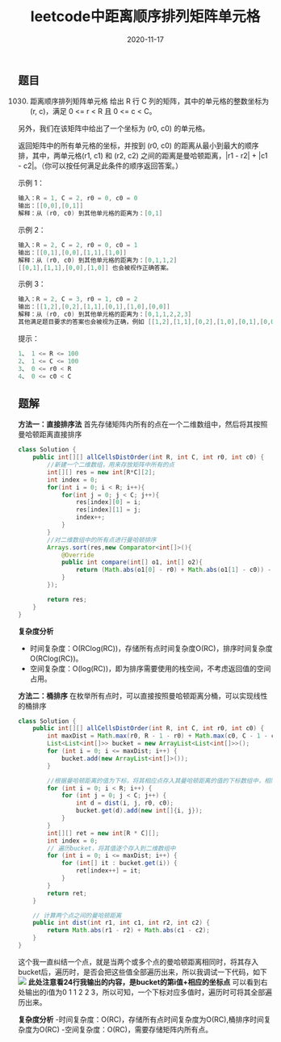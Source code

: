 ﻿---
layout: post
title: "leetcode中距离顺序排列矩阵单元格"
date: 2020-11-17
description: "leetcode刷题"
tag: LeetCode
---

## 题目
1030. 距离顺序排列矩阵单元格
给出 R 行 C 列的矩阵，其中的单元格的整数坐标为 (r, c)，满足 0 <= r < R 且 0 <= c < C。

另外，我们在该矩阵中给出了一个坐标为 (r0, c0) 的单元格。

返回矩阵中的所有单元格的坐标，并按到 (r0, c0) 的距离从最小到最大的顺序排，其中，两单元格(r1, c1) 和 (r2, c2) 之间的距离是曼哈顿距离，|r1 - r2| + |c1 - c2|。（你可以按任何满足此条件的顺序返回答案。）

 

示例 1：

```java
输入：R = 1, C = 2, r0 = 0, c0 = 0
输出：[[0,0],[0,1]]
解释：从 (r0, c0) 到其他单元格的距离为：[0,1]
```

示例 2：

```java
输入：R = 2, C = 2, r0 = 0, c0 = 1
输出：[[0,1],[0,0],[1,1],[1,0]]
解释：从 (r0, c0) 到其他单元格的距离为：[0,1,1,2]
[[0,1],[1,1],[0,0],[1,0]] 也会被视作正确答案。
```

示例 3：

```java
输入：R = 2, C = 3, r0 = 1, c0 = 2
输出：[[1,2],[0,2],[1,1],[0,1],[1,0],[0,0]]
解释：从 (r0, c0) 到其他单元格的距离为：[0,1,1,2,2,3]
其他满足题目要求的答案也会被视为正确，例如 [[1,2],[1,1],[0,2],[1,0],[0,1],[0,0]]。
```

 

提示：

```java
1、 1 <= R <= 100
2、 1 <= C <= 100
3、 0 <= r0 < R
4、 0 <= c0 < C
```

## 题解
**方法一：直接排序法**
首先存储矩阵内所有的点在一个二维数组中，然后将其按照曼哈顿距离直接排序

```java
class Solution {
    public int[][] allCellsDistOrder(int R, int C, int r0, int c0) {
        //新建一个二维数组，用来存放矩阵中所有的点
        int[][] res = new int[R*C][2];
        int index = 0;
        for(int i = 0; i < R; i++){
            for(int j = 0; j < C; j++){
                res[index][0] = i;
                res[index][1] = j;
                index++;
            }
        }
        //对二维数组中的所有点进行曼哈顿排序
        Arrays.sort(res,new Comparator<int[]>(){
            @Override
            public int compare(int[] o1, int[] o2){
                return (Math.abs(o1[0] - r0) + Math.abs(o1[1] - c0)) - (Math.abs(o2[0] - r0) + Math.abs(o2[1] - c0));
            }
        });

        return res;
    }
}
```

**复杂度分析**

 - 时间复杂度：O(RClog(RC))，存储所有点时间复杂度O(RC)，排序时间复杂度O(RClog(RC))。
 - 空间复杂度：O(log(RC))，即为排序需要使用的栈空间，不考虑返回值的空间占用。

**方法二：桶排序**
在枚举所有点时，可以直接按照曼哈顿距离分桶，可以实现线性的桶排序


```java
class Solution {
    public int[][] allCellsDistOrder(int R, int C, int r0, int c0) {
        int maxDist = Math.max(r0, R - 1 - r0) + Math.max(c0, C - 1 - c0);
        List<List<int[]>> bucket = new ArrayList<List<int[]>>();
        for (int i = 0; i <= maxDist; i++) {
            bucket.add(new ArrayList<int[]>());
        }

        //根据曼哈顿距离的值为下标，将其相应点存入其曼哈顿距离的值的下标数组中，相同下标情况下，存入多个值
        for (int i = 0; i < R; i++) {
            for (int j = 0; j < C; j++) {
                int d = dist(i, j, r0, c0);
                bucket.get(d).add(new int[]{i, j});
            }
        }
        int[][] ret = new int[R * C][];
        int index = 0;
        // 遍历bucket，将其值逐个存入到二维数组中
        for (int i = 0; i <= maxDist; i++) {
            for (int[] it : bucket.get(i)) {
                ret[index++] = it;
            }
        }
        return ret;
    }

    // 计算两个点之间的曼哈顿距离
    public int dist(int r1, int c1, int r2, int c2) {
        return Math.abs(r1 - r2) + Math.abs(c1 - c2);
    }
}
```


这个我一直纠结一个点，就是当两个或多个点的曼哈顿距离相同时，将其存入bucket后，遍历时，是否会把这些值全部遍历出来，所以我调试一下代码，如下
![](https://img-blog.csdnimg.cn/20201117192640628.png?x-oss-process=image/watermark,type_ZmFuZ3poZW5naGVpdGk,shadow_10,text_aHR0cHM6Ly9ibG9nLmNzZG4ubmV0L3FxXzQzNzI5Mjc3,size_16,color_FFFFFF,t_70#pic_center)
**此处注意看24行我输出的内容，是bucket的第i值+相应的坐标点**
可以看到右处输出的i值为0 1 1 2 2 3，所以可知，一个下标对应多值时，遍历时可将其全部遍历出来。

**复杂度分析**
	-时间复杂度：O(RC)，存储所有点时间复杂度为O(RC),桶排序时间复杂度为O(RC)
	-空间复杂度：O(RC)，需要存储矩阵内所有点。


